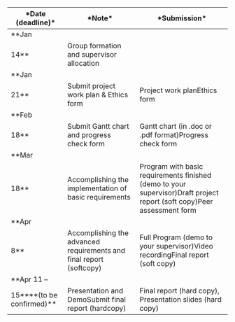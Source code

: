 | ***Date (deadline)\***               | ***Note\***                                                  | ***Submission\***                                            |
| ------------------------------------ | ------------------------------------------------------------ | ------------------------------------------------------------ |
| **Jan
14**                           | Group formation and supervisor allocation                    |                                                              |
| **Jan
21**                           | Submit project work plan & Ethics form                       | Project work planEthics form                                 |
| **Feb
18**                           | Submit Gantt chart and progress check form                   | Gantt chart (in .doc or .pdf format)Progress check form      |
| **Mar
18**                           | Accomplishing the implementation of basic requirements       | Program with basic requirements finished (demo to your supervisor)Draft project report (soft copy)Peer assessment form |
| **Apr
8**                            | Accomplishing the advanced requirements and final report (softcopy) | Full Program (demo to your supervisor)Video recordingFinal report (soft copy) |
| **Apr 11 –
15****(to be confirmed)** | Presentation and DemoSubmit final report (hardcopy)          | Final report (hard copy), Presentation slides (hard copy)    |

 